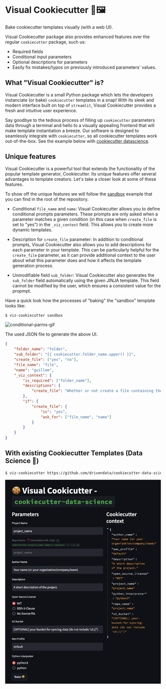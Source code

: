 # Visual Cookiecutter 🍪🖼️

Bake cookiecutter templates visually (with a web UI).

Visual Cookiecutter package also provides enhanced features over the regular 
`cookiecutter` package, such us:

- Required fields
- Conditional input parameters
- Optional descriptions for parameters
- Easily fix mistakes/typos on previously introduced parameters' values.

## What "Visual Cookiecutter" is?

Visual Cookiecutter is a small Python package which lets the developers 
instanciate (or bake) `cookiecutter` templates in a snap! With its sleek and 
modern interface built on top of `streamlit`, Visual Cookiecutter provides a fresh 
and intuitive user experience.

Say goodbye to the tedious process of filling up `cookiecutter` parameters data 
through a terminal and hello to a visually appealing frontend that will make 
template instantiation a breeze. Our software is designed to seamlessly integrate 
with `cookiecutter`, so all cookiecutter templates work out-of-the-box. See the 
example below with [cookiecutter datascience](https://github.com/drivendata/cookiecutter-data-science).

## Unique features

Visual Cookiecutter is a powerful tool that extends the functionality of the 
popular template generator, Cookiecutter. Its unique features offer several 
advantages to template creators. Let's take a closer look at some of these features.

To show off the unique features we will follow the [sandbox](/sandbox/) example
that you can find in the root of the repository.

- Conditional `file_name` and `name`: Visual Cookiecutter allows you to define 
conditional prompts parameters. These prompts are only asked when 
a parameter matches a given condition (in this case when `create_file` is set 
to "yes") in the `_viz_context` field. This allows you to create more dynamic 
templates.

- Description for `create_file` parameter: In addition to conditional prompts, 
Visual Cookiecutter also allows you to add descriptions for each parameter in 
your template. This can be particularly helpful for the `create_file` parameter, 
as it can provide additional context to the user about what this parameter does 
and how it affects the template generation process.

- Unmodifiable field `sub_folder`: Visual Cookiecutter also generates the 
`sub_folder` field automatically using the given JINJA template. This field 
cannot be modified by the user, which ensures a consistent value for the 
propmpt.

Have a quick look how the processes of "baking" the "sandbox" template looks 
like:

```bash
$ viz-cookiecutter sandbox
```

![conditional-parms-gif](img/conditional-vars.gif)

The used JSON file to generate the above UI.

```json
{
    "folder_name": "folder",
    "sub_folder": "{{ cookiecutter.folder_name.upper() }}",
    "create_file": ["yes", "no"],
    "file_name": "file",
    "name": "guillem",
    "_viz_context": {
        "is_required": ["folder_name"],
        "descriptions": {
            "create_file": "Whether or not create a file containing the user name provided in the `name` parameter."
        },
        "if": {
            "create_file": {
                "is": "yes",
                "ask_for": ["file_name", "name"]
            }
        }
    }
}
```

## With existing Cookiecutter Templates (Data Science 🧠)

```bash
$ viz-cookiecutter https://github.com/drivendata/cookiecutter-data-science
```

![Streamlit form bake DS](img/datascience.png)
